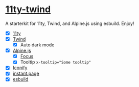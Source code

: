 # [11ty-twind](craigerskine.github.io/11ty-twind/)

A starterkit for 11ty, Twind, and Alpine.js using esbuild. Enjoy!

- [x] [11ty](https://11ty.dev)
- [x] [Twind](https://twind.style)
    - [x] Auto dark mode
- [x] [Alpine.js](https://alpinejs.dev)
    - [x] [Focus](https://alpinejs.dev/plugins/focus)
    - [x] Tooltip `x-tooltip="Some tooltip"`
- [x] [Iconify](https://iconify.design/docs/iconify-icon/#iconify-icon-web-component)
- [x] [instant.page](https://instant.page)
- [x] [esbuild](https://esbuild.github.io/)